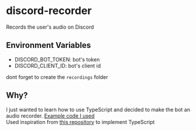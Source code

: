 # discord-recorder

Records the user's audio on Discord

## Environment Variables

- DISCORD_BOT_TOKEN: bot's token
- DISCORD_CLIENT_ID: bot's client id

dont forget to create the `recordings` folder

## Why?

I just wanted to learn how to use TypeScript and decided to make the bot an audio recorder. [Example code I used](https://github.com/discordjs/voice/tree/main/examples/recorder)<br>
Used inspiration from [this repository](https://github.com/tr1ckydev/s2am) to implement TypeScript
